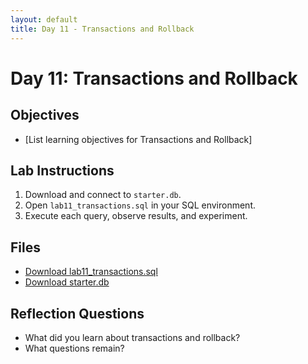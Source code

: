 ```yaml
---
layout: default
title: Day 11 - Transactions and Rollback
---
```


# Day 11: Transactions and Rollback

## Objectives
- [List learning objectives for Transactions and Rollback]

## Lab Instructions
1. Download and connect to `starter.db`.
2. Open `lab11_transactions.sql` in your SQL environment.
3. Execute each query, observe results, and experiment.

## Files
- [Download lab11_transactions.sql](../../sql/lab11_transactions.sql)
- [Download starter.db](../../db/starter.db)

## Reflection Questions
- What did you learn about transactions and rollback?
- What questions remain?
